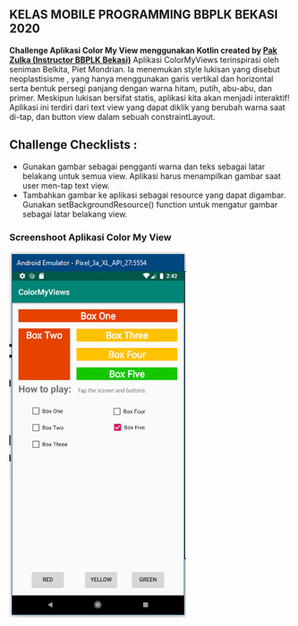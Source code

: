 ## KELAS MOBILE PROGRAMMING BBPLK BEKASI 2020
**Challenge Aplikasi Color My View menggunakan Kotlin created by [Pak Zulka (Instructor BBPLK Bekasi)](https://github.com/zalia2017)**
Aplikasi ColorMyViews terinspirasi oleh seniman Belkita, Piet Mondrian. Ia menemukan style lukisan yang disebut neoplastisisme , yang hanya menggunakan garis vertikal dan horizontal serta bentuk persegi panjang dengan warna hitam, putih, abu-abu, dan primer.
Meskipun lukisan bersifat statis, aplikasi kita akan menjadi interaktif! Aplikasi ini terdiri dari text view yang dapat diklik yang berubah warna saat di-tap, dan button view dalam sebuah constraintLayout.

## Challenge Checklists :
- Gunakan gambar sebagai pengganti warna dan teks sebagai latar belakang untuk semua view. Aplikasi harus menampilkan gambar saat user men-tap text view. 
- Tambahkan gambar ke aplikasi sebagai resource yang dapat digambar. Gunakan setBackgroundResource() function untuk mengatur gambar sebagai latar belakang view.

### Screenshoot Aplikasi Color My View
![Screenshot](https://github.com/nurzainpradana/ColorMyViewsChallenge/blob/master/screenshoot_apk.PNG?raw=true)
